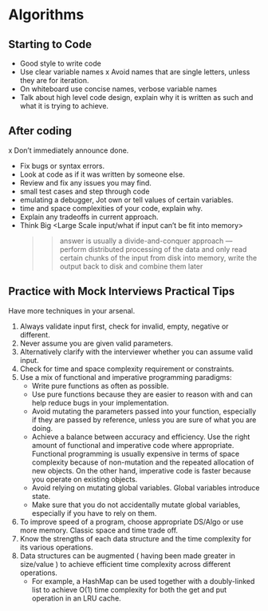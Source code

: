 # Algorithms

Starting to Code
----------------
- Good style to write code
- Use clear variable names
x Avoid names that are single letters, unless they are for iteration.
- On whiteboard use concise names, verbose variable names
- Talk about high level code design, explain why it is written as such and what it is trying to achieve.

After coding
------------
x Don’t immediately announce done.
- Fix bugs or syntax errors.
- Look at code as if it was written by someone else.
- Review and fix any issues you may find.
- small test cases and step through code
- emulating a debugger, Jot own or tell values of certain variables.
- time and space complexities of your code, explain why.
- Explain any tradeoffs in current approach.
- Think Big <Large Scale input/what if input can’t be fit into memory>
     >> answer is usually a divide-and-conquer approach —
        perform distributed processing of the data and only read certain chunks
        of the input from disk into memory, write the output back to disk and combine them later

Practice with Mock Interviews
Practical Tips
--------------
Have more techniques in your arsenal.
1. Always validate input first, check for invalid, empty, negative or different.
2. Never assume you are given valid parameters.
3. Alternatively clarify with the interviewer whether you can assume valid input.
4. Check for time and space complexity requirement or constraints.
5. Use a mix of functional and imperative programming paradigms:
     - Write pure functions as often as possible.
     - Use pure functions because they are easier to reason with and can help reduce bugs in your implementation.
     - Avoid mutating the parameters passed into your function, especially if they are passed by reference,
       unless you are sure of what you are doing.
     - Achieve a balance between accuracy and efficiency. Use the right amount of functional and imperative code where appropriate.
       Functional programming is usually expensive in terms of space complexity because of non-mutation and the repeated allocation of new objects.
       On the other hand, imperative code is faster because you operate on existing objects.
     - Avoid relying on mutating global variables. Global variables introduce state.
     - Make sure that you do not accidentally mutate global variables, especially if you have to rely on them.
6. To improve speed of a program, choose appropriate DS/Algo or use more memory. Classic space and time trade off.
7. Know the strengths of each data structure and the time complexity for its various operations.
8. Data structures can be augmented ( having been made greater in size/value ) to achieve efficient time complexity across different operations.
     - For example, a HashMap can be used together with a doubly-linked list to achieve O(1)
       time complexity for both the get and put operation in an LRU cache.
